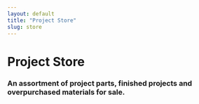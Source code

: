 ```yaml
---
layout: default
title: "Project Store"
slug: store
---
```

<!-- Content Header (Page header) -->
<div class="content-header">
  <div class="container-fluid">
    <div class="row mb-2">
      <div class="col-sm-12">
        <h1 class="m-0 text-dark">
         Project Store
        </h1>
      </div><!-- /.col -->
    </div><!-- /.row -->
  </div><!-- /.container-fluid -->
</div>
<!-- /.content-header -->
<!-- Main content -->
<div class="content">
  <div class="container-fluid">
    <div class="row">
      <div class="col-lg-12">
        <div class="card">
          <div class="card-header">
            <div class="d-flex justify-content-between">
              <h3 class="card-title">An assortment of project parts, finished projects and overpurchased materials for sale.</h3>
            </div>
          </div>
          <div class="card-body">
             <script type='text/javascript' src='https://www.etsy.com/assets/js/etsy_mini_shop.js'></script><script type='text/javascript'>new Etsy.Mini(14882293,'gallery',6,3,0,'https://www.etsy.com');</script>          </div>
        </div>
        <!-- /.card -->
      </div>
      <!-- /.col-md-6 -->
    </div>
    <!-- /.row -->
  </div>
  <!-- /.container-fluid -->
</div>
<!-- /.content -->